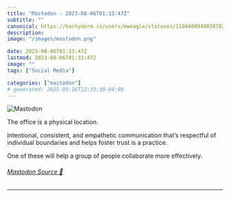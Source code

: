```yaml
---
title: "Mastodon - 2023-08-06T01:33:47Z"
subtitle: ""
canonical: https://hachyderm.io/users/mweagle/statuses/110840094902070276
description:
image: "/images/mastodon.png"

date: 2023-08-06T01:33:47Z
lastmod: 2023-08-06T01:33:47Z
image: ""
tags: ["Social Media"]

categories: ["mastodon"]
# generated: 2025-03-16T12:33:30-04:00
---
```

![Mastodon](/images/mastodon.png)

<p>The office is a physical location. </p><p>Intentional, consistent, and empathetic communication that’s respectful of individual boundaries and helps foster trust is a practice.</p><p>One of these will help a group of people collaborate more effectively.</p>


###### [Mastodon Source 🐘](https://hachyderm.io/@mweagle/110840094902070276)

___
